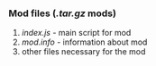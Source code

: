 ### Mod files (_.tar.gz_ mods)

1.  _index.js_ - main script for mod
2.  _mod.info_ - information about mod
3.  other files necessary for the mod

